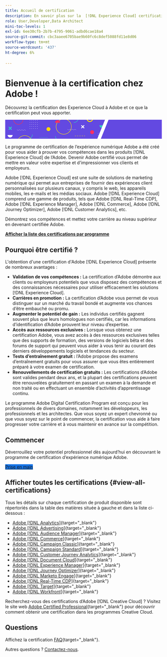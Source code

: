 ```yaml
---
title: Accueil de certification
description: En savoir plus sur la  [!DNL Experience Cloud] certification à Adobe. Découvrez ce que la certification peut vous apporter.
role: User,Developer,Data Architect
mini-toc-levels: 1
exl-id: 6ee30cfb-2b7b-4795-9061-adbd6cae18a4
source-git-commit: cbc3aaee6705bae9b60fc6c8def5088fd11e8d06
workflow-type: tm+mt
source-wordcount: '437'
ht-degree: 6%

---
```


# Bienvenue à la certification chez Adobe !

Découvrez la certification des Experience Cloud à Adobe et ce que la certification peut vous apporter.

![Bannière](/help/certifications/assets/home_banner_smallwide.png)

Le programme de certification de l’expérience numérique Adobe a été créé pour vous aider à prouver vos compétences dans les produits [!DNL Experience Cloud] de l’Adobe. Devenir Adobe certifié vous permet de mettre en valeur votre expertise et d’impressionner vos clients et employeurs.

Adobe [!DNL Experience Cloud] est une suite de solutions de marketing numérique qui permet aux entreprises de fournir des expériences client personnalisées sur plusieurs canaux, y compris le web, les appareils mobiles, les e-mails et les médias sociaux. Adobe [!DNL Experience Cloud] comprend une gamme de produits, tels que Adobe [!DNL Real-Time CDP], Adobe [!DNL Experience Manager], Adobe [!DNL Commerce], Adobe [!DNL Journey Optimizer], Adobe [!DNL Customer Analytics], etc.

Démontrez vos compétences et mettez votre carrière au niveau supérieur en devenant certifiée Adobe.

[**Afficher la liste des certifications par programme**](#view-all-certifications)

## Pourquoi être certifié ?

L&#39;obtention d&#39;une certification d&#39;Adobe [!DNL Experience Cloud] présente de nombreux avantages :

* **Validation de vos compétences :** La certification d’Adobe démontre aux clients ou employeurs potentiels que vous disposez des compétences et des connaissances nécessaires pour utiliser efficacement les solutions [!DNL Experience Cloud].
* **Carrières en promotion :** La certification d’Adobe vous permet de vous distinguer sur un marché du travail bondé et augmente vos chances d’être embauché ou promu.
* **Augmenter le potentiel de gain :** Les individus certifiés gagnent souvent plus que leurs homologues non certifiés, car les informations d’identification d’Adobe prouvent leur niveau d’expertise.
* **Accès aux ressources exclusives :** Lorsque vous obtenez une certification Adobe, vous avez accès à des ressources exclusives telles que des supports de formation, des versions de logiciels bêta et des forums de support qui peuvent vous aider à vous tenir au courant des derniers développements logiciels et tendances du secteur.
* **Tests d’entraînement gratuit :** l’Adobe propose des examens d’entraînement gratuits pour vous assurer que vous êtes entièrement préparé à votre examen de certification.
* **Renouvellements de certification gratuits :** Les certifications d’Adobe sont valides pendant deux ans, et la plupart des certifications peuvent être renouvelées gratuitement en passant un examen à la demande et non traité ou en effectuant un ensemble d’activités d’apprentissage continu.

Le programme Adobe Digital Certification Program est conçu pour les professionnels de divers domaines, notamment les développeurs, les professionnels et les architectes. Que vous soyez un expert chevronné ou que vous soyez sur le point de commencer, la certification vous aide à faire progresser votre carrière et à vous maintenir en avance sur la compétition.

## Commencer

Déverrouillez votre potentiel professionnel dès aujourd’hui en découvrant le programme de certification d’expérience numérique Adobe.

<a href="https://experienceleague.adobe.com/docs/certification/certification/getting-started.html" target="_blank" class="spectrum-Button spectrum-Button--fill spectrum-Button--accent spectrum-Button--sizeM is-margin-bottom-big-big at-element-click-tracking" style="background-color:#1473E6"><span class="spectrum-Button-label has-no-wrap">Prise en main</span></a>

## Afficher toutes les certifications {#view-all-certifications}

Tous les détails sur chaque certification de produit disponible sont répertoriés dans la table des matières située à gauche et dans la liste ci-dessous :

* [Adobe [!DNL Analytics]](/help/certifications/aa/aa-overview.md){target="_blank"}
* [Adobe [!DNL Advertising]](/help/certifications/aac/aac-overview.md){target="_blank"}
* [Adobe [!DNL Audience Manager]](/help/certifications/aam/aam-overview.md){target="_blank"}
* [Adobe [!DNL Commerce]](/help/certifications/ac/ac-overview.md){target="_blank"}
* [Adobe [!DNL Campaign Classic]](/help/certifications/acc/acc-overview.md){target="_blank"}
* [Adobe [!DNL Campaign Standard]](/help/certifications/acs/acs-overview.md){target="_blank"}
* [Adobe [!DNL Customer Journey Analytics]](/help/certifications/acja/acja-overview.md){target="_blank"}
* [Adobe [!DNL Document Cloud]](/help/certifications/adc/adc-overview.md){target="_blank"}
* [Adobe [!DNL Experience Manager]](/help/certifications/aem/aem-overview.md){target="_blank"}
* [Adobe [!DNL Journey Optimizer]](/help/certifications/ajo/ajo-overview.md){target="_blank"}
* [Adobe [!DNL Marketo Engage]](/help/certifications/ame/ame-overview.md){target="_blank"}
* [Adobe [!DNL Real-Time CDP]](/help/certifications/rtcdp/rtcdp-overview.md){target="_blank"}
* [Adobe [!DNL Target]](/help/certifications/at/at-overview.md){target="_blank"}
* [Adobe [!DNL Workfront]](/help/certifications/aw/aw-overview.md){target="_blank"}

Recherchez-vous des certifications d’Adobe [!DNL Creative Cloud] ? Visitez le site web [Adobe Certified Professional](https://certifiedprofessional.adobe.com/en/home){target="_blank"} pour découvrir comment obtenir une certification dans les programmes Creative Cloud.

## Questions

Affichez la certification [FAQ](https://experienceleague.adobe.com/docs/certification/certification/faq.html){target="_blank"}.

Autres questions ? [Contactez-nous](mailto:certif@adobe.com).